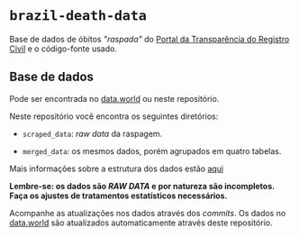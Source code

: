 # `brazil-death-data`

Base de dados de óbitos *"raspada"* do [Portal da Transparência do Registro Civil](https://transparencia.registrocivil.org.br/registros) e o código-fonte usado.

## Base de dados

Pode ser encontrada no [data.world](https://data.world/samirarman/brazil-death-data) ou neste repositório.

Neste repositório você encontra os seguintes diretórios:

- `scraped_data`: *raw data* da raspagem.

- `merged_data`: os mesmos dados, porém agrupados em quatro tabelas.

Mais informações sobre a estrutura dos dados estão [aqui](https://samirarman.github.io/brazil-death-data)


**Lembre-se: os dados são *RAW DATA* e por natureza são incompletos. Faça os ajustes de tratamentos estatísticos necessários.**

Acompanhe as atualizações nos dados através dos *commits*. Os dados no [data.world](https://data.world/samirarman/brazil-death-data) são atualizados automaticamente através deste repositório.
